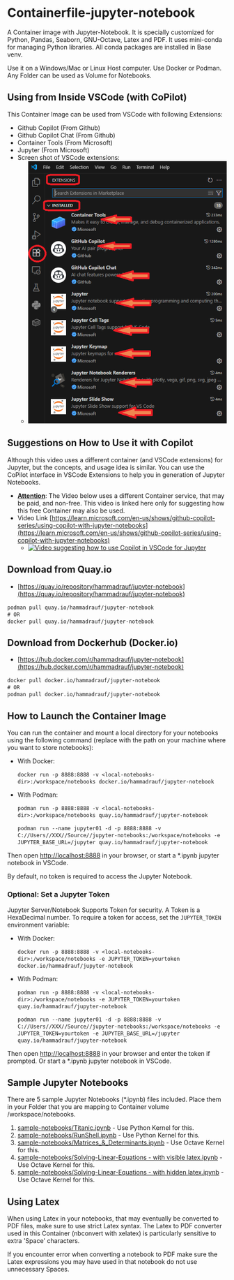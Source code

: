 # Containerfile-jupyter-notebook
A Container image with Jupyter-Notebook. It is specially customized for Python, Pandas, Seaborn, GNU-Octave, Latex and PDF. It uses mini-conda for managing Python libraries. All conda packages are installed in Base venv.
  
Use it on a Windows/Mac or Linux Host computer. Use Docker or Podman. Any Folder can be used as Volume for Notebooks. 

## Using from Inside VSCode (with CoPilot)
This Container Image can be used from VSCode with following Extensions:
- Github Copilot (From Github)
- Github Copilot Chat (From Github)
- Container Tools (From Microsoft)
- Jupyter (From Microsoft)
- Screen shot of VSCode extensions:
    - ![Screen-shot showing VSCode Extensions used](./images/VScode-extensions-used.png)

## Suggestions on How to Use it with Copilot
Although this video uses a different container (and VSCode extensions) for Jupyter, but the concepts, and usage idea is similar. You can use the CoPilot interface in VSCode Extensions to help you in generation of Jupyter Notebooks.
- **<u>Attention</u>**: The Video below uses a different Container service, that may be paid, and non-free. This video is linked here only for suggesting how this free Container may also be used.
- Video Link [https://learn.microsoft.com/en-us/shows/github-copilot-series/using-copilot-with-jupyter-notebooks](https://learn.microsoft.com/en-us/shows/github-copilot-series/using-copilot-with-jupyter-notebooks)
    - [![Video suggesting how to use Copilot in VSCode for Jupyter](https://img.youtube.com/vi/QS_bh-3qKdw/0.jpg)](https://www.youtube.com/watch?v=QS_bh-3qKdw)


## Download from Quay.io
- [https://quay.io/repository/hammadrauf/jupyter-notebook](https://quay.io/repository/hammadrauf/jupyter-notebook)
```
podman pull quay.io/hammadrauf/jupyter-notebook
# OR
docker pull quay.io/hammadrauf/jupyter-notebook
```

## Download from Dockerhub (Docker.io)
- [https://hub.docker.com/r/hammadrauf/jupyter-notebook](https://hub.docker.com/r/hammadrauf/jupyter-notebook)
```
docker pull docker.io/hammadrauf/jupyter-notebook
# OR
podman pull docker.io/hammadrauf/jupyter-notebook
```


## How to Launch the Container Image

You can run the container and mount a local directory for your notebooks using the following command (replace <local-notebooks-dir> with the path on your machine where you want to store notebooks):

- With Docker:
    ```
    docker run -p 8888:8888 -v <local-notebooks-dir>:/workspace/notebooks docker.io/hammadrauf/jupyter-notebook
    ```

- With Podman:
    ```
    podman run -p 8888:8888 -v <local-notebooks-dir>:/workspace/notebooks quay.io/hammadrauf/jupyter-notebook
    ```
    ```
    podman run --name jupyter01 -d -p 8888:8888 -v C://Users//XXX//Source//jupyter-notebooks:/workspace/notebooks -e JUPYTER_BASE_URL=/jupyter quay.io/hammadrauf/jupyter-notebook
    ```

Then open [http://localhost:8888](http://localhost:8888) in your browser, or start a *.ipynb jupyter notebook in VSCode.
  
By default, no token is required to access the Jupyter Notebook.

### Optional: Set a Jupyter Token

Jupyter Server/Notebook Supports Token for security. A Token is a HexaDecimal number. To require a token for access, set the `JUPYTER_TOKEN` environment variable:

- With Docker:
    ```
    docker run -p 8888:8888 -v <local-notebooks-dir>:/workspace/notebooks -e JUPYTER_TOKEN=yourtoken docker.io/hammadrauf/jupyter-notebook
    ```

- With Podman:
    ```
    podman run -p 8888:8888 -v <local-notebooks-dir>:/workspace/notebooks -e JUPYTER_TOKEN=yourtoken quay.io/hammadrauf/jupyter-notebook
    ```
    ```
    podman run --name jupyter01 -d -p 8888:8888 -v C://Users//XXX//Source//jupyter-notebooks:/workspace/notebooks -e JUPYTER_TOKEN=yourtoken -e JUPYTER_BASE_URL=/jupyter quay.io/hammadrauf/jupyter-notebook
    ```

Then open [http://localhost:8888](http://localhost:8888) in your browser and enter the token if prompted. Or start a *.ipynb jupyter notebook in VSCode.

## Sample Jupyter Notebooks
There are 5 sample Jupyter Notebooks (*.ipynb) files included. Place them in your Folder that you are mapping to Container volume /workspace/notebooks.
1. [sample-notebooks/Titanic.ipynb](./sample-notebooks/Titanic.ipynb) - Use Python Kernel for this.
1. [sample-notebooks/RunShell.ipynb](./sample-notebooks/RunShell.ipynb) - Use Python Kernel for this.
1. [sample-notebooks/Matrices_&_Determinants.ipynb](./sample-notebooks/Matrices_&_Determinants.ipynb) - Use Octave Kernel for this.
1. [sample-notebooks/Solving-Linear-Equations - with visible latex.ipynb](./sample-notebooks/Solving-Linear-Equations%20-%20with%20visible%20latex.ipynb) - Use Octave Kernel for this.
1. [sample-notebooks/Solving-Linear-Equations - with hidden latex.ipynb](./sample-notebooks/Solving-Linear-Equations%20-%20with%20hidden%20latex.ipynb) - Use Octave Kernel for this.

## Using Latex
When using Latex in your notebooks, that may eventually be converted to PDF files, make sure to use strict Latex syntax. The Latex to PDF converter used in this Container (nbconvert with xelatex) is particularly sensitive to extra 'Space' characters.
  
If you encounter error when converting a notebook to PDF make sure the Latex expressions you may have used in that notebook do not use unnecessary Spaces.
